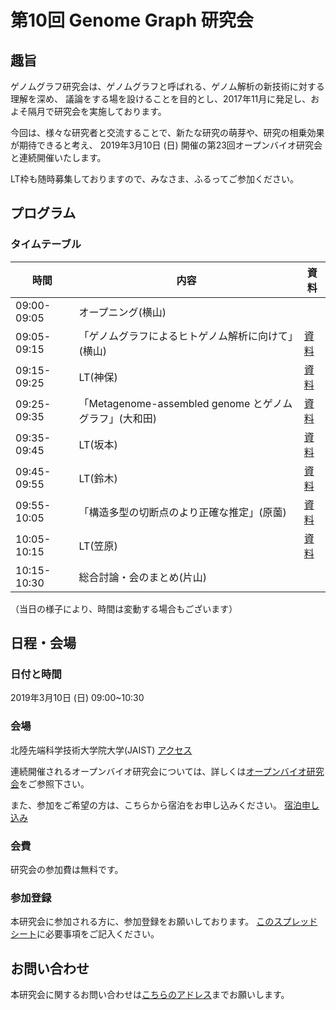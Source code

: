 # 第10回 Genome Graph 研究会

## 趣旨

ゲノムグラフ研究会は、ゲノムグラフと呼ばれる、ゲノム解析の新技術に対する理解を深め、
議論をする場を設けることを目的とし、2017年11月に発足し、およそ隔月で研究会を実施しております。

今回は、様々な研究者と交流することで、新たな研究の萌芽や、研究の相乗効果が期待できると考え、
2019年3月10日 (日)  開催の第23回オープンバイオ研究会と連続開催いたします。

LT枠も随時募集しておりますので、みなさま、ふるってご参加ください。

## プログラム

### タイムテーブル

時間| 内容         | 資料
------------|-------------|-----
09:00-09:05 | オープニング(横山) | |
09:05-09:15 | 「ゲノムグラフによるヒトゲノム解析に向けて」(横山) |[資料]() |
09:15-09:25 | LT(神保) |[資料]() |
09:25-09:35 | 「Metagenome-assembled genome とゲノムグラフ」(大和田) | [資料]() |
09:35-09:45 | LT(坂本) |[資料]() |
09:45-09:55 | LT(鈴木) |[資料]() |
09:55-10:05 | 「構造多型の切断点のより正確な推定」(原薗) |[資料]() |
10:05-10:15 | LT(笠原) |[資料]() |
10:15-10:30 | 総合討論・会のまとめ(片山) | |

（当日の様子により、時間は変動する場合もございます）

## 日程・会場
### 日付と時間

2019年3月10日 (日) 09:00~10:30 

### 会場

北陸先端科学技術大学院大学(JAIST)
[アクセス](https://www.jaist.ac.jp/top/access/)

連続開催されるオープンバイオ研究会については、詳しくは[オープンバイオ研究会](https://github.com/open-bio-japan/website/wiki/meeting23)をご参照下さい。

また、参加をご希望の方は、こちらから宿泊をお申し込みください。
[宿泊申し込み](http://bioinfo.ec.t.kanazawa-u.ac.jp/~ken/sigmbi/reserve.html)

### 会費
研究会の参加費は無料です。

### 参加登録
本研究会に参加される方に、参加登録をお願いしております。
[このスプレッドシート](https://docs.google.com/spreadsheets/d/15JjZhBMozufBoBsD7mPVBHX4XiGOdZfC02W4lGQ27I4/edit?usp=sharing)に必要事項をご記入ください。

## お問い合わせ
本研究会に関するお問い合わせは[こちらのアドレス](genome.graph.jp@gmail.com)までお願いします。

